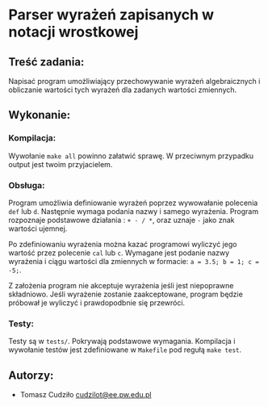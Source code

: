 # Parser wyrażeń zapisanych w notacji wrostkowej

## Treść zadania:

Napisać program umożliwiający przechowywanie wyrażeń algebraicznych i
obliczanie wartości tych wyrażeń dla zadanych wartości zmiennych.

## Wykonanie:

### Kompilacja:

Wywołanie `make all` powinno załatwić sprawę. W przeciwnym przypadku output
jest twoim przyjacielem.

### Obsługa:

Program umożliwia definiowanie wyrażeń poprzez wywowałanie polecenia `def` lub
`d`. Następnie wymaga podania nazwy i samego wyrażenia. Program rozpoznaje
podstawowe działania : `+ - / *`, oraz uznaje `-` jako znak wartości ujemnej.

Po zdefiniowaniu wyrażenia można kazać programowi wyliczyć jego wartość przez
polecenie `cal` lub `c`. Wymagane jest podanie nazwy wyrażenia i ciągu
wartości dla zmiennych w formacie: `a = 3.5; b = 1; c = -5;`.

Z założenia program nie akceptuje wyrażenia jeśli jest niepoprawne składniowo.
Jeśli wyrażenie zostanie zaakceptowane, program będzie próbował je wyliczyć i
prawdopodbnie się przewróci.

### Testy:

Testy są w `tests/`. Pokrywają podstawowe wymagania. Kompilacja i wywołanie
testów jest zdefiniowane w `Makefile` pod regułą `make test`.

## Autorzy:

* Tomasz Cudziło <cudzilot@ee.pw.edu.pl>

